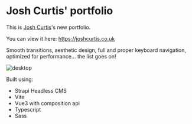 # Josh Curtis' portfolio

This is [Josh Curtis](https://www.linkedin.com/in/josh-hcurtis)'s new portfolio.

You can view it here: https://joshcurtis.co.uk

Smooth transitions, aesthetic design, full and proper keyboard navigation, optimized
for performance... the list goes on!

![desktop](https://github.com/gardinbe/joshcurtis-portfolio/assets/55744452/8bc144fa-b05b-4021-913f-f856ab362d73)

Built using:
- Strapi Headless CMS
- Vite
- Vue3 with composition api
- Typescript
- Sass
